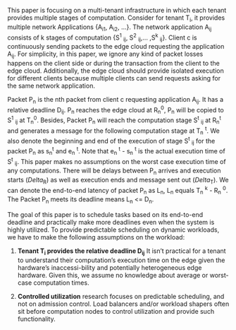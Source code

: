 This paper is focusing on a multi-tenant infrastructure in which each tenant provides multiple stages of computation.
Consider for tenant T<sub>i</sub>, it provides multiple network Applications {A<sub>i1</sub>, A<sub>i2</sub>, ...}. 
The network application A<sub>ij</sub> consists of k stages of computation {S<sup>1</sup> <sub>ij</sub>, S<sup>2</sup> <sub>ij</sub>,... ,S<sup>k</sup> <sub>ij</sub>}.
Client c is continuously sending packets to the edge cloud requesting the application A<sub>ij</sub>.
For simplicity, in this paper, we ignore any kind of packet losses happens on the client side or during the transaction from the client to the edge cloud.
Additionally, the edge cloud should provide isolated execution for different clients because multiple clients can send requests asking for the same network application.

Packet P<sub>n</sub> is the nth packet from client c requesting application A<sub>ij</sub>.
It has a relative deadline D<sub>ij</sub>.
P<sub>n</sub> reaches the edge cloud at R<sub>n</sub><sup>0</sup>, P<sub>n</sub> will be copied to S<sup>1</sup> <sub>ij</sub> at T<sub>n</sub><sup>0</sup>. 
Besides, Packet P<sub>n</sub> will reach the computation stage S<sup>t</sup> <sub>ij</sub> at R<sub>n</sub><sup>t</sup> and generates a message for the following computation stage at T<sub>n</sub> <sup>t</sup>.
We also denote the beginning and end of the execution of stage S<sup>t</sup> <sub>ij</sub> for the packet P<sub>n</sub> as s<sub>n</sub><sup>t</sup> and e<sub>n</sub> <sup>t</sup>.
Note that e<sub>n</sub> <sup>t</sup> - s<sub>n</sub> <sup>t</sup> is the actual execution time of S<sup>t</sup> <sub>ij</sub>.
This paper makes no assumptions on the worst case execution time of any computations.
There will be delays between P<sub>n</sub> arrives and execution starts ($Delta$<sub>R</sub>) as well as execution ends and message sent out ($Delta$<sub>T</sub>).
We can denote the end-to-end latency of packet P<sub>n</sub> as L<sub>n</sub>, L<sub>n</sub> equals T<sub>n</sub> <sup>k</sup> - R<sub>n</sub> <sup>0</sup>.
The Packet P<sub>n</sub> meets its deadline means L<sub>n</sub> <= D<sub>n</sub>.

The goal of this paper is to schedule tasks based on its end-to-end deadline and practically make more deadlines even when the system is highly utilized.
To provide predictable scheduling on dynamic workloads, we have to make the following assumptions on the workload:

1. **Tenant T<sub>i</sub> provides the relative deadline D<sub>ij</sub>** 
It isn’t practical for a tenant to understand their computation’s execution time on the edge given the hardware’s inaccessi-bility and potentially heterogeneous edge hardware.
Given this, we assume no knowledge about average or worst-case computation times.

2. **Controlled utilization**
research focuses on predictable scheduling, and not on admission control. 
Load balancers and/or workload shapers often sit before computation nodes to control utilization and provide such functionality.



